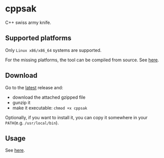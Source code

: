 # cppsak

C++ swiss army knife.

## Supported platforms

Only `Linux x86/x86_64` systems are supported.

For the missing platforms, the tool can be compiled from source.
See [here](./doc/build_from_src.md).

## Download

Go to the [latest](https://github.com/aburdulescu/enums/releases/latest) release and:

- download the attached gzipped file
- gunzip it
- make it executable: `chmod +x cppsak`

Optionally, if you want to install it, you can copy it somewhere in your `PATH`(e.g. `/usr/local/bin`).

## Usage

See [here](./doc/usage.md).
